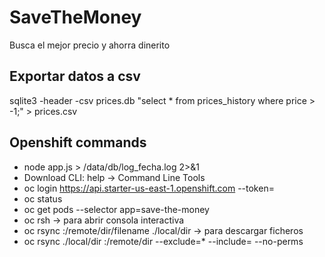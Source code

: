 # SaveTheMoney
Busca el mejor precio y ahorra dinerito  

## Exportar datos a csv  
sqlite3 -header -csv prices.db "select * from prices_history where price > -1;" > prices.csv

## Openshift commands  
- node app.js > /data/db/log_fecha.log 2>&1
- Download CLI: help -> Command Line Tools  
- oc login https://api.starter-us-east-1.openshift.com --token=<hidden>  
- oc status    
- oc get pods --selector app=save-the-money  
- oc rsh <pod-name> -> para abrir consola interactiva  
- oc rsync <pod-name>:/remote/dir/filename ./local/dir -> para descargar ficheros  
- oc rsync ./local/dir <pod-name>:/remote/dir --exclude=* --include=<file-name> --no-perms  